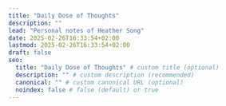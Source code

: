 ```yaml
---
title: "Daily Dose of Thoughts"
description: ""
lead: "Personal notes of Heather Song"
date: 2025-02-26T16:33:54+02:00
lastmod: 2025-02-26T16:33:54+02:00
draft: false
seo:
  title: "Daily Dose of Thoughts" # custom title (optional)
  description: "" # custom description (recommended)
  canonical: "" # custom canonical URL (optional)
  noindex: false # false (default) or true
---
```

